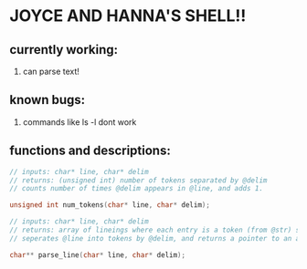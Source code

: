# JOYCE AND HANNA'S SHELL!!

## currently working:
1. can parse text!


## known bugs:

1. commands like ls             -l dont work


## functions and descriptions:

``` C
// inputs: char* line, char* delim
// returns: (unsigned int) number of tokens separated by @delim
// counts number of times @delim appears in @line, and adds 1.

unsigned int num_tokens(char* line, char* delim);

// inputs: char* line, char* delim
// returns: array of lineings where each entry is a token (from @str) seperated by @delim
// seperates @line into tokens by @delim, and returns a pointer to an array contining them

char** parse_line(char* line, char* delim);

```



